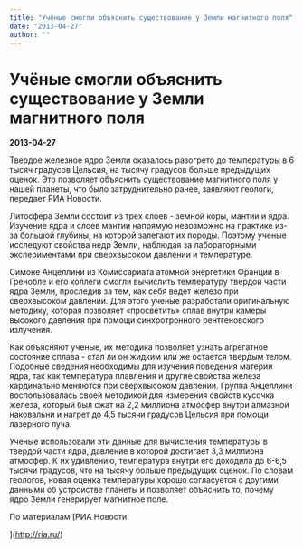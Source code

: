 ```yaml
---
title: "Учёные смогли объяснить существование у Земли магнитного поля"
date: "2013-04-27"
author: ""
---
```


# Учёные смогли объяснить существование у Земли магнитного поля

**2013-04-27** 

Твердое железное ядро Земли оказалось разогрето до температуры в 6 тысяч градусов Цельсия, на тысячу градусов больше предыдущих оценок. Это позволяет объяснить существование магнитного поля у нашей планеты, что было затруднительно ранее, заявляют геологи, передает РИА Новости.

Литосфера Земли состоит из трех слоев - земной коры, мантии и ядра. Изучение ядра и слоев мантии напрямую невозможно на практике из-за большой глубины, на которой залегают их породы. Поэтому ученые исследуют свойства недр Земли, наблюдая за лабораторными экспериментами при сверхвысоком давлении и температуре.

Симоне Анцеллини из Комиссариата атомной энергетики Франции в Гренобле и его коллеги смогли вычислить температуру твердой части ядра Земли, проследив за тем, как себя ведет железо при сверхвысоком давлении. Для этого ученые разработали оригинальную методику, которая позволяет «просветить» сплав внутри камеры высокого давления при помощи синхротронного рентгеновского излучения.

Как объясняют ученые, их методика позволяет узнать агрегатное состояние сплава - стал ли он жидким или же остается твердым телом. Подобные сведения необходимы для изучения поведения материи ядра, так как температура плавления и другие свойства железа кардинально меняются при сверхвысоком давлении. Группа Анцеллини воспользовалась своей методикой для измерения свойств кусочка железа, который был сжат на 2,2 миллиона атмосфер внутри алмазной наковальни и нагрет до 4,5 тысячи градусов Цельсия при помощи лазерного луча.

Ученые использовали эти данные для вычисления температуры в твердой части ядра, давление в которой достигает 3,3 миллиона атмосфер. К их удивлению, температура внутри его доходила до 6-6,5 тысячи градусов, что на тысячу больше предыдущих оценок. По словам геологов, новая оценка температуры хорошо согласуется с другими данными об устройстве планеты и позволяет объяснить то, почему ядро Земли генерирует магнитное поле.

По материалам [РИА Новости

 ](http://ria.ru/)